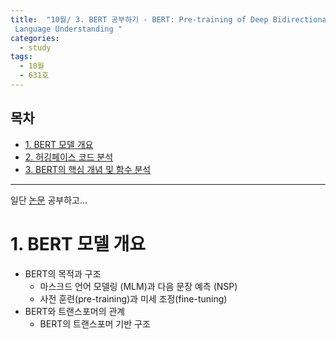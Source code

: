 ```yaml
---
title:  "10월/ 3. BERT 공부하기 - BERT: Pre-training of Deep Bidirectional Transformers for
 Language Understanding "
categories:
  - study
tags:
  - 10월
  - 631호 
---
```


<h2>목차</h2> 
<ul>
  <li><a href="#section1">1. BERT 모델 개요</a></li>
  <li><a href="#section2">2. 허깅페이스 코드 분석</a></li>
  <li><a href="#section3">3. BERT의 핵심 개념 및 함수 분석</a></li>
</ul>

---
일단 [논문](https://arxiv.org/pdf/1810.04805) 공부하고...

# 1. BERT 모델 개요 <a name="section1"></a>
* BERT의 목적과 구조
  - 마스크드 언어 모델링 (MLM)과 다음 문장 예측 (NSP)
  - 사전 훈련(pre-training)과 미세 조정(fine-tuning)
* BERT와 트랜스포머의 관계
  - BERT의 트랜스포머 기반 구조

